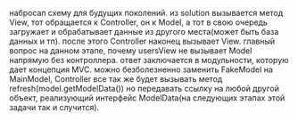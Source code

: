набросал схему для будущих поколений. из solution вызывается метод View, тот обращается к Controller, он к Model, а тот в свою очередь загружает и обрабатывает данные из другого места(может быть база данных и тп). после этого Controller наконец вызывает View. главный вопрос на данном этапе, почему usersView не вызывает Model напрямую без контроллера. ответ заключается в модульности, которую дает концепция MVC. можно безболезненно заменить FakeModel на MainModel, Controller все так же будет вызывать метод refresh(model.getModelData()) но передавать ссылку на любой другой объект, реализующий интерфейс ModelData(на следующих этапах этой задачи так и случится).
